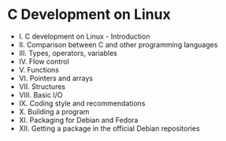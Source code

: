 # C Development on Linux

- I. C development on Linux - Introduction
- II. Comparison between C and other programming languages
- III. Types, operators, variables
- IV. Flow control
- V. Functions
- VI. Pointers and arrays
- VII. Structures
- VIII. Basic I/O
- IX. Coding style and recommendations
- X. Building a program
- XI. Packaging for Debian and Fedora
- XII. Getting a package in the official Debian repositories
